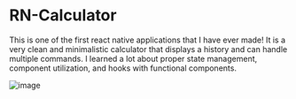 # RN-Calculator

This is one of the first react native applications that I have ever made! It is a very clean and minimalistic calculator that displays a history and can handle multiple commands.
I learned a lot about proper state management, component utilization, and hooks with functional components.

![image](https://user-images.githubusercontent.com/33469633/94094619-cf3d0c00-fdd4-11ea-9055-edf6d3b3da75.png)
